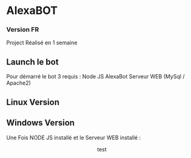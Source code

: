 # AlexaBOT

### Version FR

<p> Project Réalisé en 1 semaine </p>

## Launch le bot

<p> Pour démarré le bot 3 requis :
  Node JS
  AlexaBot
  Serveur WEB (MySql / Apache2)
</p>

## Linux Version 

## Windows Version

  Une Fois NODE JS installé et le Serveur WEB installé :
  <br>
    <p> <center> test </center> </p>
    
